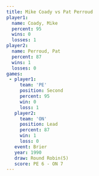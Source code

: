 ```yaml
---
title: Mike Coady vs Pat Perroud
player1:            
  name: Coady, Mike 
  percent: 95       
  wins: 0           
  losses: 1         
player2:            
  name: Perroud, Pat
  percent: 87       
  wins: 1           
  losses: 0         
games:
 - player1:          
     team: 'PE'      
     position: Second
     percent: 95     
     win: 0          
     loss: 1         
   player2:        
     team: 'ON'    
     position: Lead
     percent: 87   
     win: 1        
     loss: 0       
   event: Brier        
   year: 1990          
   draw: Round Robin(5)
   score: PE 6 - ON 7  
---
```

